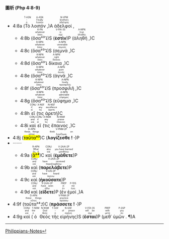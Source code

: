 
#### 圖析 (Php 4:8-9)

- 4:8a (<RUBY><ruby><ruby>Τὸ<rt>ὁ</rt></ruby><rt>-</rt></ruby><rt>T-ASN</rt></RUBY> <RUBY><ruby><ruby>λοιπόν ,<rt>λοιπόν</rt></ruby><rt>Finally</rt></ruby><rt>A-ASN</rt></RUBY>)A <RUBY><ruby><ruby>ἀδελφοί ,<rt>ἀδελφός</rt></ruby><rt>brothers</rt></ruby><rt>N-VPM</rt></RUBY> 
	- 4:8b (<RUBY><ruby><ruby>ὅσα°³⮧<rt>ὅσος</rt></ruby><rt>whatever</rt></ruby><rt>K-PN</rt></RUBY>)S (<RUBY><ruby><ruby><strong>ἐστὶν</strong><rt>εἰμί</rt></ruby><rt>is</rt></ruby><rt>V-PAI-3S</rt></RUBY>)P (<RUBY><ruby><ruby>ἀληθῆ ,<rt>ἀληθής</rt></ruby><rt>true</rt></ruby><rt>A-NPN</rt></RUBY>)C 
	- 4:8c (<RUBY><ruby><ruby>ὅσα°³⮧<rt>ὅσος</rt></ruby><rt>whatever</rt></ruby><rt>K-NPN</rt></RUBY>)S (<RUBY><ruby><ruby>σεμνά ,<rt>σεμνός</rt></ruby><rt>venerable</rt></ruby><rt>A-NPN</rt></RUBY>)C 
	- 4:8d (<RUBY><ruby><ruby>ὅσα°³⮧<rt>ὅσος</rt></ruby><rt>whatever</rt></ruby><rt>K-NPN</rt></RUBY> <RUBY><ruby><ruby>δίκαια ,<rt>δίκαιος</rt></ruby><rt>right</rt></ruby><rt>A-NPN</rt></RUBY>)C 
	- 4:8e (<RUBY><ruby><ruby>ὅσα°³⮧<rt>ὅσος</rt></ruby><rt>whatever</rt></ruby><rt>K-NPN</rt></RUBY>)S (<RUBY><ruby><ruby>ἁγνά ,<rt>ἁγνός</rt></ruby><rt>pure</rt></ruby><rt>A-NPN</rt></RUBY>)C 
	- 4:8f (<RUBY><ruby><ruby>ὅσα°³⮧<rt>ὅσος</rt></ruby><rt>whatever</rt></ruby><rt>K-NPN</rt></RUBY>)S (<RUBY><ruby><ruby>προσφιλῆ ,<rt>προσφιλής</rt></ruby><rt>lovely</rt></ruby><rt>A-NPN</rt></RUBY>)C 
	- 4:8g (<RUBY><ruby><ruby>ὅσα°³⮧<rt>ὅσος</rt></ruby><rt>whatever</rt></ruby><rt>K-NPN</rt></RUBY>)S (<RUBY><ruby><ruby>εὔφημα ,<rt>εὔφημος</rt></ruby><rt>admirable</rt></ruby><rt>A-NPN</rt></RUBY>)C 
	- 4:8h <RUBY><ruby><ruby>εἴ<rt>εἰ</rt></ruby><rt>if</rt></ruby><rt>CONJ</rt></RUBY> (<RUBY><ruby><ruby>τις<rt>τις</rt></ruby><rt>any</rt></ruby><rt>X-NSF</rt></RUBY> <RUBY><ruby><ruby>ἀρετὴ<rt>ἀρετή</rt></ruby><rt>excellence</rt></ruby><rt>N-NSF</rt></RUBY>)C 
	- 4:8i <RUBY><ruby><ruby>καὶ<rt>καί</rt></ruby><rt>and</rt></ruby><rt>CONJ</rt></RUBY> <RUBY><ruby><ruby>εἴ<rt>εἰ</rt></ruby><rt>if</rt></ruby><rt>CONJ</rt></RUBY> (<RUBY><ruby><ruby>τις<rt>τις</rt></ruby><rt>any</rt></ruby><rt>X-NSM</rt></RUBY> <RUBY><ruby><ruby>ἔπαινος ,<rt>ἔπαινος</rt></ruby><rt>praise</rt></ruby><rt>N-NSM</rt></RUBY>)C 
- 4:8j (<RUBY><ruby><ruby><mark>ταῦτα°³</mark><rt>οὗτος</rt></ruby><rt>these things</rt></ruby><rt>D-APN</rt></RUBY>)C (<RUBY><ruby><ruby><strong>λογίζεσθε ! ·</strong><rt>λογίζομαι</rt></ruby><rt>think on</rt></ruby><rt>V-PNM-2P</rt></RUBY>)P 
- ·······
	- 4:9a (<RUBY><ruby><ruby><mark>ἃ°⁴</mark><rt>ὅς, ἥ</rt></ruby><rt>What</rt></ruby><rt>R-APN</rt></RUBY>)C <RUBY><ruby><ruby>καὶ<rt>καί</rt></ruby><rt>also</rt></ruby><rt>CONJ</rt></RUBY> (<RUBY><ruby><ruby><strong>ἐμάθετε</strong><rt>μανθάνω</rt></ruby><rt>you have learned</rt></ruby><rt>V-2AAI-2P</rt></RUBY>)P 
	- 4:9b <RUBY><ruby><ruby>καὶ<rt>καί</rt></ruby><rt>and</rt></ruby><rt>CONJ</rt></RUBY> (<RUBY><ruby><ruby><strong>παρελάβετε</strong><rt>παραλαμβάνω</rt></ruby><rt>have received</rt></ruby><rt>V-2AAI-2P</rt></RUBY>)P 
	- 4:9c <RUBY><ruby><ruby>καὶ<rt>καί</rt></ruby><rt>and</rt></ruby><rt>CONJ</rt></RUBY> (<RUBY><ruby><ruby><strong>ἠκούσατε</strong><rt>ἀκούω</rt></ruby><rt>have heard</rt></ruby><rt>V-AAI-2P</rt></RUBY>)P 
	- 4:9d <RUBY><ruby><ruby>καὶ<rt>καί</rt></ruby><rt>and</rt></ruby><rt>CONJ</rt></RUBY> (<RUBY><ruby><ruby><strong>εἴδετε</strong><rt>εἴδω</rt></ruby><rt>have seen</rt></ruby><rt>V-2AAI-2P</rt></RUBY>)P (<RUBY><ruby><ruby>ἐν<rt>ἐν</rt></ruby><rt>in</rt></ruby><rt>PREP</rt></RUBY> <RUBY><ruby><ruby>ἐμοί ,<rt>ἐγώ</rt></ruby><rt>me</rt></ruby><rt>P-1DS</rt></RUBY>)A
- 4:9f (<RUBY><ruby><ruby>ταῦτα°⁴⮥<rt>οὗτος</rt></ruby><rt>these things</rt></ruby><rt>D-APN</rt></RUBY>)C (<RUBY><ruby><ruby><strong>πράσσετε ! ·</strong><rt>πράσσω</rt></ruby><rt>practice</rt></ruby><rt>V-PAM-2P</rt></RUBY>)P 
- 4:9g <RUBY><ruby><ruby>καὶ<rt>καί</rt></ruby><rt>and</rt></ruby><rt>CONJ</rt></RUBY> (<RUBY><ruby><ruby>ὁ<rt>ὁ</rt></ruby><rt>the</rt></ruby><rt>T-NSM</rt></RUBY> <RUBY><ruby><ruby>Θεὸς<rt>θεός</rt></ruby><rt>God</rt></ruby><rt>N-NSM</rt></RUBY> <RUBY><ruby><ruby>τῆς<rt>ὁ</rt></ruby><rt>-</rt></ruby><rt>T-GSF</rt></RUBY> <RUBY><ruby><ruby>εἰρήνης<rt>εἰρήνη</rt></ruby><rt>of peace</rt></ruby><rt>N-GSF</rt></RUBY>)S (<RUBY><ruby><ruby><strong>ἔσται</strong><rt>εἰμί</rt></ruby><rt>will be</rt></ruby><rt>V-FDI-3S</rt></RUBY>)P (<RUBY><ruby><ruby>μεθ᾽<rt>μετά</rt></ruby><rt>with</rt></ruby><rt>PREP</rt></RUBY> <RUBY><ruby><ruby>ὑμῶν . ¶<rt>σύ</rt></ruby><rt>you</rt></ruby><rt>P-2GP</rt></RUBY>)A



---
[Philippians-Notes↵](Philippians-Notes.md)
